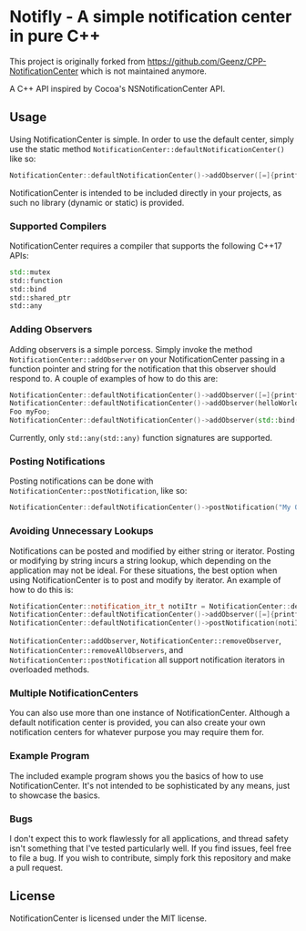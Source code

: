 # Notifly - A simple notification center in pure C++

This project is originally forked from https://github.com/Geenz/CPP-NotificationCenter which is not maintained anymore.

A C++ API inspired by Cocoa's NSNotificationCenter API.

## Usage

Using NotificationCenter is simple. In order to use the default center, simply use the static
method `NotificationCenter::defaultNotificationCenter()` like so:

```C++
NotificationCenter::defaultNotificationCenter()->addObserver([=]{printf("Hello world!\n");}, "My Observer");
```

NotificationCenter is intended to be included directly in your projects, as such no library (dynamic or static) is
provided.

### Supported Compilers

NotificationCenter requires a compiler that supports the following C++17 APIs:

```C++
std::mutex
std::function
std::bind
std::shared_ptr
std::any
```

### Adding Observers

Adding observers is a simple porcess. Simply invoke the method `NotificationCenter::addObserver` on your
NotificationCenter passing in a function pointer and string for the notification that this observer should respond to. A
couple of examples of how to do this are:

```C++
NotificationCenter::defaultNotificationCenter()->addObserver([=]{printf("Hello world!\n");}, "My Observer");
NotificationCenter::defaultNotificationCenter()->addObserver(helloWorldFunc, "My Observer");
Foo myFoo;
NotificationCenter::defaultNotificationCenter()->addObserver(std::bind(&Foo::func, myFoo), "My Observer");
```

Currently, only `std::any(std::any)` function signatures are supported.

### Posting Notifications

Posting notifications can be done with `NotificationCenter::postNotification`, like so:

```C++
NotificationCenter::defaultNotificationCenter()->postNotification("My Observer");
```

### Avoiding Unnecessary Lookups

Notifications can be posted and modified by either string or iterator. Posting or modifying by string incurs a string
lookup, which depending on the application may not be ideal. For these situations, the best option when using
NotificationCenter is to post and modify by iterator. An example of how to do this is:

```C++
NotificationCenter::notification_itr_t notiItr = NotificationCenter::defaultNotificationCenter()->getNotificationIterator("My Observer");
NotificationCenter::defaultNotificationCenter()->addObserver([=]{printf("I'm being posted by an iterator!\n");}, notiItr);
NotificationCenter::defaultNotificationCenter()->postNotification(notiItr);
```

`NotificationCenter::addObserver`, `NotificationCenter::removeObserver`, `NotificationCenter::removeAllObservers`,
and `NotificationCenter::postNotification` all support notification iterators in overloaded methods.

### Multiple NotificationCenters

You can also use more than one instance of NotificationCenter. Although a default notification center is provided, you
can also create your own notification centers for whatever purpose you may require them for.

### Example Program

The included example program shows you the basics of how to use NotificationCenter. It's not intended to be
sophisticated by any means, just to showcase the basics.

### Bugs

I don't expect this to work flawlessly for all applications, and thread safety isn't something that I've tested
particularly well. If you find issues, feel free to file a bug. If you wish to contribute, simply fork this repository
and make a pull request.

## License

NotificationCenter is licensed under the MIT license.
